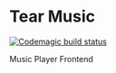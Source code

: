 # Tear Music

[![Codemagic build status](https://api.codemagic.io/apps/62ed9594afdb912d0c4199ff/62ed9594afdb912d0c4199fe/status_badge.svg)](https://codemagic.io/apps/62ed9594afdb912d0c4199ff/62ed9594afdb912d0c4199fe/latest_build)

Music Player Frontend
